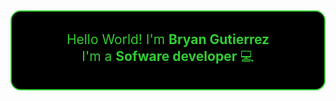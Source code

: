 <h2
  align="center"
  style="
    color: limegreen;
    background-color: black;
    padding: 2rem 4rem;
    border-radius: 1rem;
    border: 2px solid limegreen;
    font-weight: normal"
>
Hello World! I'm <strong>Bryan Gutierrez</strong> <br/>
I'm a <strong>Sofware developer</strong> 💻
</h2>